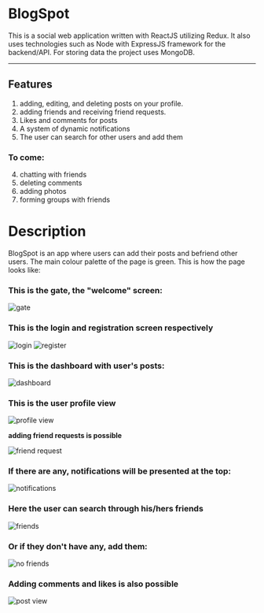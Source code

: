 # BlogSpot
This is a social web application written with ReactJS utilizing Redux. It also uses technologies such as Node with ExpressJS framework for the backend/API. For storing data the project uses MongoDB.

----------

## Features

1) adding, editing, and deleting posts on your profile.
2) adding friends and receiving friend requests.
3) Likes and comments for posts
4) A system of dynamic notifications
5) The user can search for other users and add them

### To come:

4) chatting with friends
5) deleting comments
6) adding photos
7) forming groups with friends

# Description

BlogSpot is an app where users can add their posts and befriend other users. The main colour palette of the page is green.
This is how the page looks like:

### This is the gate, the "welcome" screen:
![gate](https://user-images.githubusercontent.com/42747756/125074345-76b5d180-e0bd-11eb-9b30-c8a2d46f9f37.png)

### This is the login and registration screen respectively

![login](https://user-images.githubusercontent.com/42747756/125074387-83d2c080-e0bd-11eb-8ed3-2be96ea8b085.png)
![register](https://user-images.githubusercontent.com/42747756/125074393-8503ed80-e0bd-11eb-9105-845672e665c3.png)

### This is the dashboard with user's posts:

![dashboard](https://user-images.githubusercontent.com/42747756/125074449-95b46380-e0bd-11eb-8059-01478727fd2f.png)

### This is the user profile view

![profile view](https://user-images.githubusercontent.com/42747756/125074496-a369e900-e0bd-11eb-8d44-d04f258bbea1.png)

**adding friend requests is possible**

![friend request](https://user-images.githubusercontent.com/42747756/125074530-af55ab00-e0bd-11eb-93a3-5f5e9684abc5.png)

### If there are any, notifications will be presented at the top:

![notifications](https://user-images.githubusercontent.com/42747756/125074566-c09eb780-e0bd-11eb-85d7-f9fb71930089.png)

### Here the user can search through his/hers friends

![friends](https://user-images.githubusercontent.com/42747756/125074588-c85e5c00-e0bd-11eb-85aa-d5f329512c44.png)

### Or if they don't have any, add them:

![no friends](https://user-images.githubusercontent.com/42747756/125074671-ddd38600-e0bd-11eb-8255-8b6879f6ea7e.png)

### Adding comments and likes is also possible

![post view](https://user-images.githubusercontent.com/42747756/125074711-ec21a200-e0bd-11eb-9c8f-77f0582ed2da.png)

